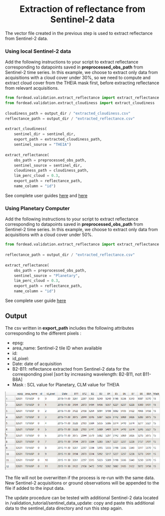 # <div align="center"> Extraction of reflectance from Sentinel-2 data </div>

The vector file created in the previous step is used to extract reflectance from Sentinel-2 data.

### Using local Sentinel-2 data

Add the following instructions to your script to extract reflectance corresponding to datapoints saved in **preprocessed_obs_path** from Sentinel-2 time series.
In this example, we choose to extract only data from acquisitions with a cloud cover under 30%, so we need to compute and extract cloud cover from the THEIA mask first, before extracting reflectance from relevant acquisitions.

```python
from fordead.validation.extract_reflectance import extract_reflectance
from fordead.validation.extract_cloudiness import extract_cloudiness

cloudiness_path = output_dir / "extracted_cloudiness.csv"
reflectance_path = output_dir / "extracted_reflectance.csv"

extract_cloudiness(
	sentinel_dir = sentinel_dir, 
	export_path = extracted_cloudiness_path,
	sentinel_source = "THEIA")

extract_reflectance(
    obs_path = preprocessed_obs_path,
    sentinel_source = sentinel_dir, 
    cloudiness_path = cloudiness_path,
    lim_perc_cloud = 0.3,
    export_path = reflectance_path,
    name_column = "id")

```

See complete user guides [here](https://fordead.gitlab.io/fordead_package/docs/user_guides/english/validation_tools/03_extract_cloudiness) and [here](https://fordead.gitlab.io/fordead_package/docs/user_guides/english/validation_tools/04_extract_reflectance)

### Using Planetary Computer

Add the following instructions to your script to extract reflectance corresponding to datapoints saved in **preprocessed_obs_path** from Sentinel-2 time series.
In this example, we choose to extract only data from acquisitions with a cloud cover under 50%.


```python
from fordead.validation.extract_reflectance import extract_reflectance

reflectance_path = output_dir / "extracted_reflectance.csv"

extract_reflectance(
    obs_path = preprocessed_obs_path,
    sentinel_source = "Planetary", 
    lim_perc_cloud = 0.3,
    export_path = reflectance_path,
    name_column = "id")


```

See complete user guide [here](https://fordead.gitlab.io/fordead_package/docs/user_guides/english/validation_tools/04_extract_reflectance)
## Output

The csv written in **export_path** includes the following attributes corresponding to the different pixels : 
- epsg: 
- area_name: Sentinel-2 tile ID when available
- id: 
- id_pixel:
- Date: date of acquisition
- B2-B11: reflectance extracted from Sentinel-2 data for the corresponding pixel [sort by increasing wavelength: B2-B11, not B11-B8A]
- Mask : SCL value for Planetary, CLM value for THEIA 

![extracted_reflectance](Figures/extracted_reflectance.png "extracted_reflectance")

The file will not be overwritten if the process is re-run with the same data.
New Sentinel-2 acquisitions or ground observations will be appended to the file if added to the input data. 

The update procedure can be tested with additional Sentinel-2 data located in <MyWorkingDirectory>/validation_tutorial/sentinel_data_update:
copy and paste this additional data to the sentinel_data directory and run this step again.

